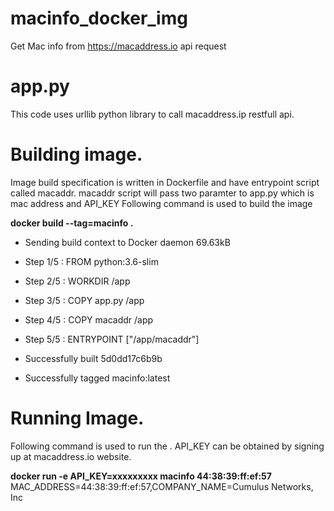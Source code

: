 # macinfo_docker_img
Get Mac info from https://macaddress.io api request

# app.py
This code uses urllib python library to call macaddress.ip restfull api.

# Building image.
Image build specification is written in Dockerfile and have entrypoint script called macaddr.
macaddr script will pass two paramter to app.py which is mac address and API_KEY
Following command is used to build the image

**docker build --tag=macinfo .**
- Sending build context to Docker daemon  69.63kB

- Step 1/5 : FROM python:3.6-slim
- Step 2/5 : WORKDIR /app
- Step 3/5 : COPY app.py /app
- Step 4/5 : COPY macaddr /app
- Step 5/5 : ENTRYPOINT ["/app/macaddr"]
- Successfully built 5d0dd17c6b9b
- Successfully tagged macinfo:latest

# Running Image.

Following command is used to run the . API_KEY can be obtained by signing up at macaddress.io website.

**docker run -e API_KEY=xxxxxxxxx macinfo 44:38:39:ff:ef:57**
MAC_ADDRESS=44:38:39:ff:ef:57,COMPANY_NAME=Cumulus Networks, Inc


